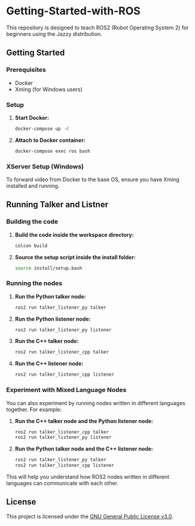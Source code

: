 # Getting-Started-with-ROS

This repository is designed to teach ROS2 (Robot Operating System 2) for beginners using the Jazzy distribution.

## Getting Started

### Prerequisites
- Docker
- Xming (for Windows users)

### Setup

1. **Start Docker:**
    ```sh
    docker-compose up -d
    ```

2. **Attach to Docker container:**
    ```sh
    docker-compose exec ros bash
    ```

### XServer Setup (Windows)
To forward video from Docker to the base OS, ensure you have Xming installed and running.

## Running Talker and Listner

### Building the code
1. **Build the code inside the workspace directory:**
    ```sh
    colcon build
    ```

2. **Source the setup script inside the install folder:**
    ```sh
    source install/setup.bash
    ```

### Running the nodes
1. **Run the Python talker node:**
    ```sh
    ros2 run talker_listener_py talker
    ```

2. **Run the Python listener node:**
    ```sh
    ros2 run talker_listener_py listener
    ```

3. **Run the C++ talker node:**
    ```sh
    ros2 run talker_listener_cpp talker
    ```

4. **Run the C++ listener node:**
    ```sh
    ros2 run talker_listener_cpp listener
    ```

### Experiment with Mixed Language Nodes

You can also experiment by running nodes written in different languages together. For example:

1. **Run the C++ talker node and the Python listener node:**
    ```sh
    ros2 run talker_listener_cpp talker
    ros2 run talker_listener_py listener
    ```

2. **Run the Python talker node and the C++ listener node:**
    ```sh
    ros2 run talker_listener_py talker
    ros2 run talker_listener_cpp listener
    ```

This will help you understand how ROS2 nodes written in different languages can communicate with each other.

## License
This project is licensed under the [GNU General Public License v3.0](LICENSE).